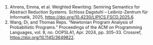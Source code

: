 1. Ahrens, Emma, et al. Weighted Rewriting: Semiring Semantics for Abstract Reduction Systems. Schloss Dagstuhl – Leibniz-Zentrum für Informatik, 2025, <https://doi.org/10.4230/LIPICS.FSCD.2025.6>.
1. Wang, Di, and Thomas Reps. “Newtonian Program Analysis of Probabilistic Programs.” Proceedings of the ACM on Programming Languages, vol. 8, no. OOPSLA1, Apr. 2024, pp. 305–33. Crossref, <https://doi.org/10.1145/3649822>.
